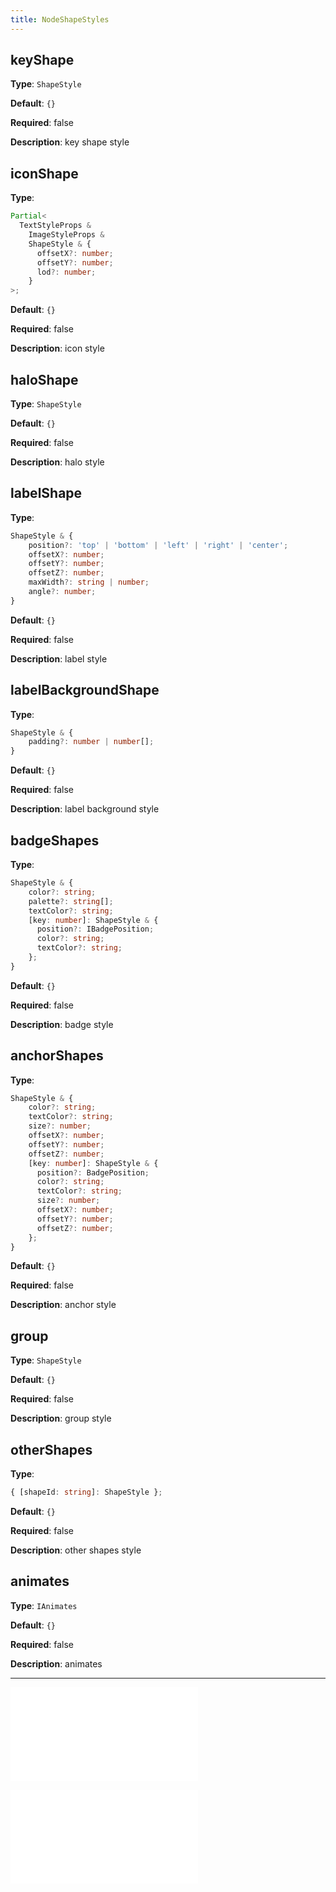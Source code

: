 ```yaml
---
title: NodeShapeStyles
---
```


## keyShape

**Type**: `ShapeStyle`

**Default**: `{}`

**Required**: false

**Description**: key shape style

## iconShape

**Type**: 

```ts
Partial<
  TextStyleProps &
    ImageStyleProps &
    ShapeStyle & {
      offsetX?: number;
      offsetY?: number;
      lod?: number;
    }
>;
```

**Default**: `{}`

**Required**: false

**Description**: icon style

## haloShape

**Type**: `ShapeStyle`

**Default**: `{}`

**Required**: false

**Description**: halo style

## labelShape

**Type**: 

```ts
ShapeStyle & {
    position?: 'top' | 'bottom' | 'left' | 'right' | 'center';
    offsetX?: number;
    offsetY?: number;
    offsetZ?: number;
    maxWidth?: string | number;
    angle?: number;
}
```

**Default**: `{}`

**Required**: false

**Description**: label style

## labelBackgroundShape

**Type**: 

```ts
ShapeStyle & {
    padding?: number | number[];
}
```

**Default**: `{}`

**Required**: false

**Description**: label background style

## badgeShapes

**Type**: 

```ts
ShapeStyle & {
    color?: string;
    palette?: string[];
    textColor?: string;
    [key: number]: ShapeStyle & {
      position?: IBadgePosition;
      color?: string;
      textColor?: string;
    };
}
```

**Default**: `{}`

**Required**: false

**Description**: badge style

## anchorShapes

**Type**: 

```ts
ShapeStyle & {
    color?: string;
    textColor?: string;
    size?: number;
    offsetX?: number;
    offsetY?: number;
    offsetZ?: number;
    [key: number]: ShapeStyle & {
      position?: BadgePosition;
      color?: string;
      textColor?: string;
      size?: number;
      offsetX?: number;
      offsetY?: number;
      offsetZ?: number;
    };
}
```

**Default**: `{}`

**Required**: false

**Description**: anchor style

## group

**Type**: `ShapeStyle`

**Default**: `{}`

**Required**: false

**Description**: group style

## otherShapes

**Type**: 

```ts
{ [shapeId: string]: ShapeStyle };
```

**Default**: `{}`

**Required**: false

**Description**: other shapes style

## animates

**Type**: `IAnimates`

**Default**: `{}`

**Required**: false

**Description**: animates

---

<embed src="../../common/ShapeStyle.en.md"></embed>

<embed src="../../common/Animates.en.md"></embed>
